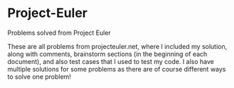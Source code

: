 Project-Euler
=============

Problems solved from Project Euler

These are all problems from projecteuler.net, where I included my solution, 
along with comments, brainstorm sections (in the beginning of each document),
and also test cases that I used to test my code. I also have multiple solutions
for some problems as there are of course different ways to solve one problem!
